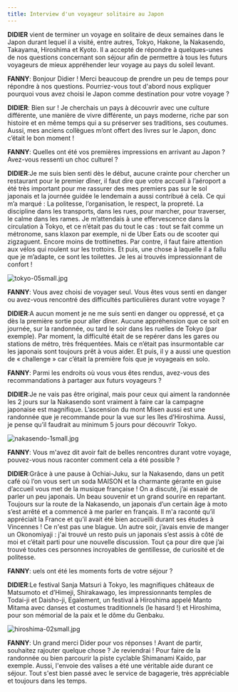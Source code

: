 ```yaml
---
title: Interview d'un voyageur solitaire au Japon
---
```


**DIDIER** vient de terminer un voyage en solitaire de deux semaines dans le Japon durant lequel il a visité, entre autres, Tokyo, Hakone, la Nakasendo, Takayama, Hiroshima et Kyoto. Il a accepté de répondre à quelques-unes de nos questions concernant son séjour afin de permettre à tous les futurs voyageurs de mieux appréhender leur voyage au pays du soleil levant.
<!--more-->

**FANNY**: Bonjour Didier ! Merci beaucoup de prendre un peu de temps pour répondre à nos questions. Pourriez-vous tout d'abord nous expliquer pourquoi vous avez choisi le Japon comme destination pour votre voyage ?

**DIDIER**: Bien sur ! Je cherchais un pays à découvrir avec une culture différente, une manière de vivre différente, un pays moderne, riche par son histoire et en même temps qui a su préserver ses traditions, ses coutumes.
Aussi, mes anciens collègues m’ont offert des livres sur le Japon, donc c’était le bon moment !

**FANNY**: Quelles ont été vos premières impressions en arrivant au Japon ? Avez-vous ressenti un choc culturel ?

**DIDIER**:Je me suis bien senti dès le début, aucune crainte pour chercher un restaurant pour le premier dîner, il faut dire que votre accueil à l’aéroport a été très important pour me rassurer des mes premiers pas sur le sol japonais et la journée guidée le lendemain a aussi contribué à celà.
Ce qui m’a marqué : La politesse, l’organisation, le respect, la propreté. La discipline dans les transports, dans les rues, pour marcher, pour traverser, le calme dans les rames. Je m’attendais à une effervescence dans la circulation à Tokyo, et ce n’était pas du tout le cas : tout se fait comme un métronome, sans klaxon par exemple, ni de Uber Eats ou de scooter qui zigzaguent. Encore moins de trottinettes.
Par contre, il faut faire attention aux vélos qui roulent sur les trottoirs.
Et puis, une chose à laquelle il a fallu que je m’adapte, ce sont les toilettes. Je les ai trouvés impressionnant de confort !

![tokyo-05small.jpg](/images/tokyo-05small.jpg)

**FANNY**: Vous avez choisi de voyager seul. Vous êtes vous senti en danger ou avez-vous rencontré des difficultés particulières durant votre voyage ?

**DIDIER**:A aucun moment je ne me suis senti en danger ou oppressé, et ça dès la première sortie pour aller dîner. Aucune appréhension que ce soit en journée, sur la randonnée, ou tard le soir dans les ruelles de Tokyo (par exemple).
Par moment, la difficulté était de se repérer dans les gares ou stations de métro, très fréquentées. Mais ce n’était pas insurmontable car les japonais sont toujours prêt à vous aider.
Et puis, il y a aussi une question de « challenge » car c’était la première fois que je voyageais en solo.

**FANNY**: Parmi les endroits où vous vous êtes rendus, avez-vous des recommandations à partager aux futurs voyageurs ?

**DIDIER**:Je ne vais pas être original, mais pour ceux qui aiment la randonnée les 2 jours sur la Nakasendo sont vraiment à faire car la campagne japonaise est magnifique.
L’ascension du mont Misen aussi est une randonnée que je recommande pour la vue sur les îles d’Hiroshima.
Aussi, je pense qu’il faudrait au minimum 5 jours pour découvrir Tokyo.

![nakasendo-1small.jpg](/images/nakasendo-1small.jpg)

**FANNY**: Vous m'avez dit avoir fait de belles rencontres durant votre voyage, pouvez-vous nous raconter comment cela a été possible ?

**DIDIER**:Grâce à une pause à Ochiai-Juku, sur la Nakasendo, dans un petit café où l’on vous sert un soda MAISON et la charmante gérante en guise d’accueil vous met de la musique française ! On a discuté, j’ai essaié de parler un peu japonais. Un beau souvenir et un grand sourire en repartant.
Toujours sur la route de la Nakasendo, un japonais d’un certain âge à moto s’est arrêté et a commencé à me parler en français. Il m'a raconté qu’il appréciait la France et qu’il avait été bien accueilli durant ses études à Vincennes ! Ce n'est pas une blague.
Un autre soir, j’avais envie de manger un Okonomiyaji : j'ai trouvé un resto puis un japonais s’est assis à côté de moi et c’était parti pour une nouvelle discussion.
Tout ça pour dire que j’ai trouvé toutes ces personnes incroyables de gentillesse, de curiosité et de politesse.

**FANNY**: uels ont été les moments forts de votre séjour ?

**DIDIER**:Le festival Sanja Matsuri à Tokyo, les magnifiques châteaux de Matsumoto et d’Himeji, Shirakawago, les impressionnants temples de Todai-ji et Daisho-ji,
Egalement, un festival à Hiroshima appelé Manto Mitama avec danses et costumes traditionnels (le hasard !) et Hiroshima, pour son mémorial de la paix et le dôme du Genbaku.

![hiroshima-02small.jpg](/images/hiroshima-02small.jpg)

**FANNY**: Un grand merci Dider pour vos réponses ! Avant de partir, souhaitez rajouter quelque chose ?
Je reviendrai ! Pour faire de la randonnée ou bien parcourir la piste cyclable Shimanami Kaido, par exemple.
Aussi, l'envoie des valises a été une véritable aide durant ce séjour. Tout s'est bien passé avec le service de bagagerie, très appréciable et toujours dans les temps.
